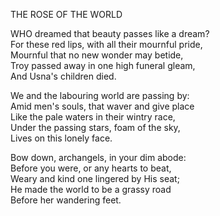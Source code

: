 THE ROSE OF THE WORLD  
  
WHO dreamed that beauty passes like a dream?  
For these red lips, with all their mournful pride,  
Mournful that no new wonder may betide,  
Troy passed away in one high funeral gleam,  
And Usna's children died.  
  
We and the labouring world are passing by:  
Amid men's souls, that waver and give place  
Like the pale waters in their wintry race,  
Under the passing stars, foam of the sky,  
Lives on this lonely face.  
  
Bow down, archangels, in your dim abode:  
Before you were, or any hearts to beat,  
Weary and kind one lingered by His seat;  
He made the world to be a grassy road  
Before her wandering feet.  
